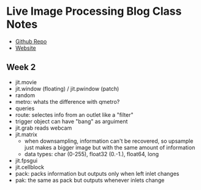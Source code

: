 # Live Image Processing Blog Class Notes

* [Github Repo](https://github.com/mromein/lipp_itp_2019)
* [Website](https://itp.nyu.edu/classes/lipp/)

## Week 2

* jit.movie
* jit.window (floating) / jit.pwindow (patch)
* random
* metro: whats the difference with qmetro?
* queries
* route: selectes info from an outlet like a "filter"
* trigger object can have "bang" as arguiment
* jit.grab reads webcam
* jit.matrix
  * when downsampling, information can't be recovered, so upsample just makes a bigger image but with the same amount of information
  * data types: char (0-255), float32 (0.-1.), float64, long
* jit.fpsgui
* jit.cellblock
* pack: packs information but outputs only when left inlet changes
* pak: the same as pack but outputs whenever inlets change
